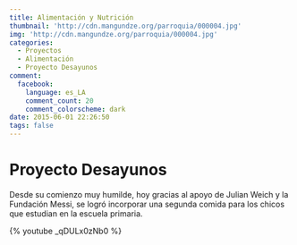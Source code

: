 ```yaml
---
title: Alimentación y Nutrición
thumbnail: 'http://cdn.mangundze.org/parroquia/000004.jpg'
img: 'http://cdn.mangundze.org/parroquia/000004.jpg'
categories:
  - Proyectos
  - Alimentación
  - Proyecto Desayunos
comment:
  facebook:
    language: es_LA
    comment_count: 20
    comment_colorscheme: dark
date: 2015-06-01 22:26:50
tags: false
---
```


# Proyecto Desayunos

Desde su comienzo muy humilde, hoy gracias al apoyo de Julian Weich y la Fundación Messi, se logró incorporar una segunda comida para los chicos que estudian en la escuela primaria.

{% youtube _qDULx0zNb0 %}

